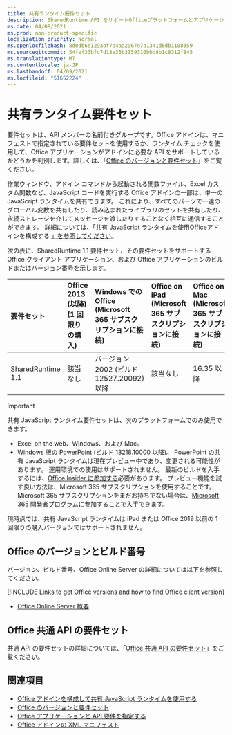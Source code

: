 ```yaml
---
title: 共有ランタイム要件セット
description: SharedRuntime API をサポートOfficeプラットフォームとアプリケーションを指定します。
ms.date: 04/08/2021
ms.prod: non-product-specific
localization_priority: Normal
ms.openlocfilehash: 8d0db6e129aaf7a4aa2967e7a1341d6db1188359
ms.sourcegitcommit: 54fef33bfc7d18a35b3159310bbd8b1c8312f845
ms.translationtype: MT
ms.contentlocale: ja-JP
ms.lasthandoff: 04/09/2021
ms.locfileid: "51652224"
---
```

# <a name="shared-runtime-requirement-sets"></a>共有ランタイム要件セット

要件セットは、API メンバーの名前付きグループです。Office アドインは、マニフェストで指定されている要件セットを使用するか、ランタイム チェックを使用して、Office アプリケーションがアドインに必要な API をサポートしているかどうかを判別します。詳しくは、「[Office のバージョンと要件セット](../../develop/office-versions-and-requirement-sets.md)」をご覧ください。

作業ウィンドウ、アドイン コマンドから起動される関数ファイル、Excel カスタム関数など、JavaScript コードを実行する Office アドインの一部は、単一の JavaScript ランタイムを共有できます。 これにより、すべてのパーツで一連のグローバル変数を共有したり、読み込まれたライブラリのセットを共有したり、永続ストレージを介してメッセージを渡したりすることなく相互に通信することができます。 詳細については、「共有 JavaScript ランタイムを使用Officeアドインを構成する [」を参照してください](../../develop/configure-your-add-in-to-use-a-shared-runtime.md)。

次の表に、SharedRuntime 1.1 要件セット、その要件セットをサポートする Office クライアント アプリケーション、および Office アプリケーションのビルドまたはバージョン番号を示します。

|  要件セット  |  Office 2013 (以降)<br>(1 回限りの購入) | Windows での Office<br>(Microsoft 365 サブスクリプションに接続)   |  Office on iPad<br>(Microsoft 365 サブスクリプションに接続)  |  Office on Mac<br>(Microsoft 365 サブスクリプションに接続)  | Office on the web  | Office Online Server |
|:-----|:-----|:-----|:-----|:-----|:-----|:-----|
| SharedRuntime 1.1  | 該当なし | バージョン 2002 (ビルド 12527.20092) 以降 | 該当なし | 16.35 以降 | 2020 年 2 月 | 該当なし |

> [!IMPORTANT]
> 共有 JavaScript ランタイム要件セットは、次のプラットフォームでのみ使用できます。
>
> - Excel on the web、Windows、および Mac。
> - Windows 版の PowerPoint (ビルド 13218.10000 以降)。 PowerPoint の共有 JavaScript ランタイムは現在プレビュー中であり、変更される可能性があります。 運用環境での使用はサポートされません。 最新のビルドを入手するには、[Office Insider に参加する](https://insider.office.com/join)必要があります。 プレビュー機能を試す良い方法は、Microsoft 365 サブスクリプションを使用することです。 Microsoft 365 サブスクリプションをまだお持ちでない場合は、[Microsoft 365 開発者プログラム](https://developer.microsoft.com/office/dev-program)に参加することで入手できます。
>
> 現時点では、共有 JavaScript ランタイムは iPad または Office 2019 以前の 1 回限りの購入バージョンではサポートされません。

## <a name="office-versions-and-build-numbers"></a>Office のバージョンとビルド番号

バージョン、ビルド番号、Office Online Server の詳細については以下を参照してください。

[!INCLUDE [Links to get Office versions and how to find Office client version](../../includes/links-get-office-versions-builds.md)]
- [Office Online Server 概要](/officeonlineserver/office-online-server-overview)

## <a name="office-common-api-requirement-sets"></a>Office 共通 API の要件セット

共通 API の要件セットの詳細については、「[Office 共通 API の要件セット](office-add-in-requirement-sets.md)」をご覧ください。

## <a name="see-also"></a>関連項目

- [Office アドインを構成して共有 JavaScript ランタイムを使用する](../../develop/configure-your-add-in-to-use-a-shared-runtime.md)
- [Office のバージョンと要件セット](../../develop/office-versions-and-requirement-sets.md)
- [Office アプリケーションと API 要件を指定する](../../develop/specify-office-hosts-and-api-requirements.md)
- [Office アドインの XML マニフェスト](../../develop/add-in-manifests.md)
